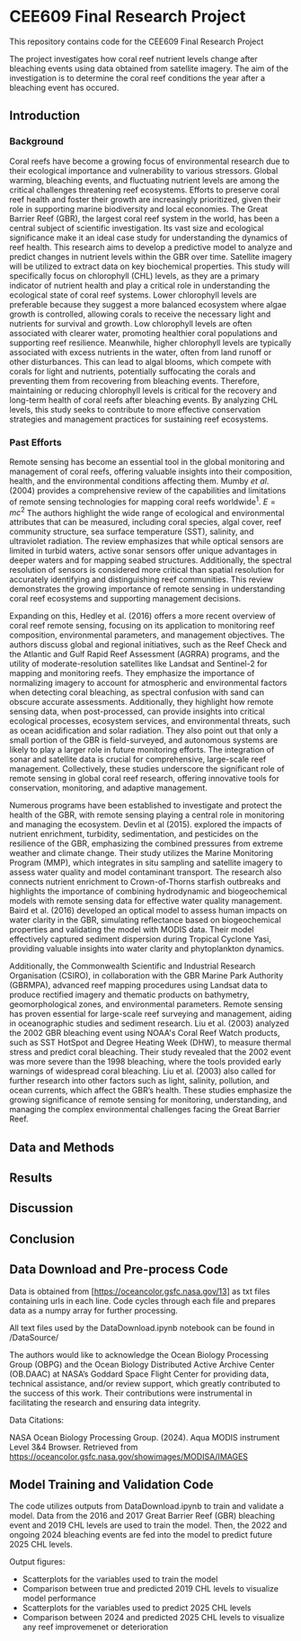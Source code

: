 # CEE609 Final Research Project
This repository contains code for the CEE609 Final Research Project
 
The project investigates how coral reef nutrient levels change after bleaching events using data obtained from satellite imagery. The aim of the investigation is to determine the coral reef conditions the year after a bleaching event has occured. 

## Introduction

### Background 
Coral reefs have become a growing focus of environmental research due to their ecological importance and vulnerability to various stressors. Global warming, bleaching events, and fluctuating nutrient levels are among the critical challenges threatening reef ecosystems. Efforts to preserve coral reef health and foster their growth are increasingly prioritized, given their role in supporting marine biodiversity and local economies. The Great Barrier Reef (GBR), the largest coral reef system in the world, has been a central subject of scientific investigation. Its vast size and ecological significance make it an ideal case study for understanding the dynamics of reef health. This research aims to develop a predictive model to analyze and predict changes in nutrient levels within the GBR over time. Satellite imagery will be utilized to extract data on key biochemical properties. This study will specifically focus on chlorophyll (CHL) levels, as they are a primary indicator of nutrient health and play a critical role in understanding the ecological state of coral reef systems. Lower chlorophyll levels are preferable because they suggest a more balanced ecosystem where algae growth is controlled, allowing corals to receive the necessary light and nutrients for survival and growth. Low chlorophyll levels are often associated with clearer water, promoting healthier coral populations and supporting reef resilience. Meanwhile, higher chlorophyll levels are typically associated with excess nutrients in the water, often from land runoff or other disturbances. This can lead to algal blooms, which compete with corals for light and nutrients, potentially suffocating the corals and preventing them from recovering from bleaching events. Therefore, maintaining or reducing chlorophyll levels is critical for the recovery and long-term health of coral reefs after bleaching events. By analyzing CHL levels, this study seeks to contribute to more effective conservation strategies and management practices for sustaining reef ecosystems.

### Past Efforts
Remote sensing has become an essential tool in the global monitoring and management of coral reefs, offering valuable insights into their composition, health, and the environmental conditions affecting them. Mumby *et al*. (2004) provides a comprehensive review of the capabilities and limitations of remote sensing technologies for mapping coral reefs $\text{worldwide}^1$. $E = mc^2$ The authors highlight the wide range of ecological and environmental attributes that can be measured, including coral species, algal cover, reef community structure, sea surface temperature (SST), salinity, and ultraviolet radiation. The review emphasizes that while optical sensors are limited in turbid waters, active sonar sensors offer unique advantages in deeper waters and for mapping seabed structures. Additionally, the spectral resolution of sensors is considered more critical than spatial resolution for accurately identifying and distinguishing reef communities. This review demonstrates the growing importance of remote sensing in understanding coral reef ecosystems and supporting management decisions.

Expanding on this, Hedley et al. (2016) offers a more recent overview of coral reef remote sensing, focusing on its application to monitoring reef composition, environmental parameters, and management objectives. The authors discuss global and regional initiatives, such as the Reef Check and the Atlantic and Gulf Rapid Reef Assessment (AGRRA) programs, and the utility of moderate-resolution satellites like Landsat and Sentinel-2 for mapping and monitoring reefs. They emphasize the importance of normalizing imagery to account for atmospheric and environmental factors when detecting coral bleaching, as spectral confusion with sand can obscure accurate assessments. Additionally, they highlight how remote sensing data, when post-processed, can provide insights into critical ecological processes, ecosystem services, and environmental threats, such as ocean acidification and solar radiation. They also point out that only a small portion of the GBR is field-surveyed, and autonomous systems are likely to play a larger role in future monitoring efforts. The integration of sonar and satellite data is crucial for comprehensive, large-scale reef management. Collectively, these studies underscore the significant role of remote sensing in global coral reef research, offering innovative tools for conservation, monitoring, and adaptive management.

Numerous programs have been established to investigate and protect the health of the GBR, with remote sensing playing a central role in monitoring and managing the ecosystem. Devlin et al (2015). explored the impacts of nutrient enrichment, turbidity, sedimentation, and pesticides on the resilience of the GBR, emphasizing the combined pressures from extreme weather and climate change. Their study utilizes the Marine Monitoring Program (MMP), which integrates in situ sampling and satellite imagery to assess water quality and model contaminant transport. The research also connects nutrient enrichment to Crown-of-Thorns starfish outbreaks and highlights the importance of combining hydrodynamic and biogeochemical models with remote sensing data for effective water quality management. Baird et al. (2016) developed an optical model to assess human impacts on water clarity in the GBR, simulating reflectance based on biogeochemical properties and validating the model with MODIS data. Their model effectively captured sediment dispersion during Tropical Cyclone Yasi, providing valuable insights into water clarity and phytoplankton dynamics.

Additionally, the Commonwealth Scientific and Industrial Research Organisation (CSIRO), in collaboration with the GBR Marine Park Authority (GBRMPA), advanced reef mapping procedures using Landsat data to produce rectified imagery and thematic products on bathymetry, geomorphological zones, and environmental parameters. Remote sensing has proven essential for large-scale reef surveying and management, aiding in oceanographic studies and sediment research. Liu et al. (2003) analyzed the 2002 GBR bleaching event using NOAA's Coral Reef Watch products, such as SST HotSpot and Degree Heating Week (DHW), to measure thermal stress and predict coral bleaching. Their study revealed that the 2002 event was more severe than the 1998 bleaching, where the tools provided early warnings of widespread coral bleaching. Liu et al. (2003) also called for further research into other factors such as light, salinity, pollution, and ocean currents, which affect the GBR’s health. These studies emphasize the growing significance of remote sensing for monitoring, understanding, and managing the complex environmental challenges facing the Great Barrier Reef.



## Data and Methods 



## Results

## Discussion


## Conclusion 









## Data Download and Pre-process Code
Data is obtained from [https://oceancolor.gsfc.nasa.gov/13] as txt files containing urls in each line. Code cycles through each file and prepares data as a numpy array for further processing. 

All text files used by the DataDownload.ipynb notebook can be found in /DataSource/

The authors would like to acknowledge the Ocean Biology Processing Group (OBPG) and the Ocean Biology Distributed Active Archive Center (OB.DAAC) at NASA’s Goddard Space Flight Center for providing data, technical assistance, and/or review support, which greatly contributed to the success of this work. Their contributions were instrumental in facilitating the research and ensuring data integrity.

Data Citations: 

NASA Ocean Biology Processing Group. (2024). Aqua MODIS instrument Level 3&4 Browser. Retrieved from https://oceancolor.gsfc.nasa.gov/showimages/MODISA/IMAGES

## Model Training and Validation Code
The code utilizes outputs from DataDownload.ipynb to train and validate a model. Data from the 2016 and 2017 Great Barrier Reef (GBR) bleaching event and 2019 CHL levels are used to train the model. Then, the 2022 and ongoing 2024 bleaching events are fed into the model to predict future 2025 CHL levels. 

Output figures: 
* Scatterplots for the variables used to train the model 
* Comparison between true and predicted 2019 CHL levels to visualize model performance
* Scatterplots for the variables used to predict 2025 CHL levels 
* Comparison between 2024 and predicted 2025 CHL levels to visualize any reef improvemenet or deterioration 

